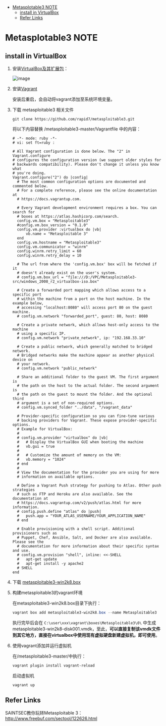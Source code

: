 - [Metasplotable3 NOTE](#metasplotable3-note)
  - [install in VirtualBox](#install-in-virtualbox)
  - [Refer Links](#refer-links)

# Metasplotable3 NOTE

## install in VirtualBox

1. 安装[VirtualBox及其扩展包](https://www.virtualbox.org/wiki/Downloads)：

    ![image](http://otaivnlxc.bkt.clouddn.com/jpg/2017/10/31/49232922487e7380d278b0806141c253.jpg)

2. 安装[Vagrant](https://www.vagrantup.com/downloads.html)

    安装后重启，会自动将vagrant添加至系统环境变量。

3. 下载 metasploitable3 相关文件

    ```shell
    git clone https://github.com/rapid7/metasploitable3.git
    ```
    将以下内容替换 /metasploitable3-master/Vagrantfile 中的内容：
    ```
    # -*- mode: ruby -*-
    # vi: set ft=ruby :

    # All Vagrant configuration is done below. The "2" in Vagrant.configure
    # configures the configuration version (we support older styles for
    # backwards compatibility). Please don't change it unless you know what
    # you're doing.
    Vagrant.configure("2") do |config|
      # The most common configuration options are documented and commented below.
      # For a complete reference, please see the online documentation at
      # https://docs.vagrantup.com.

      # Every Vagrant development environment requires a box. You can search for
      # boxes at https://atlas.hashicorp.com/search.
      config.vm.box = "Metasploitable3"
      #config.vm.box_version = "0.1.0"
      config.vm.provider :virtualbox do |vb|
          vb.name = "Metasploitable 3"
      end
      config.vm.hostname = "Metasploitable3"
      config.vm.communicator = "winrm"
      config.winrm.retry_limit = 60
      config.winrm.retry_delay = 10

      # The url from where the 'config.vm.box' box will be fetched if it
      # doesn't already exist on the user's system.
      # config.vm.box_url = "file:///D:/VPC/Metasploitable3-src/windows_2008_r2_virtualbox-iso.box"

      # Create a forwarded port mapping which allows access to a specific port
      # within the machine from a port on the host machine. In the example below,
      # accessing "localhost:8080" will access port 80 on the guest machine.
      # config.vm.network "forwarded_port", guest: 80, host: 8080

      # Create a private network, which allows host-only access to the machine
      # using a specific IP.
      # config.vm.network "private_network", ip: "192.168.33.10"

      # Create a public network, which generally matched to bridged network.
      # Bridged networks make the machine appear as another physical device on
      # your network.
      # config.vm.network "public_network"

      # Share an additional folder to the guest VM. The first argument is
      # the path on the host to the actual folder. The second argument is
      # the path on the guest to mount the folder. And the optional third
      # argument is a set of non-required options.
      # config.vm.synced_folder "../data", "/vagrant_data"

      # Provider-specific configuration so you can fine-tune various
      # backing providers for Vagrant. These expose provider-specific options.
      # Example for VirtualBox:
      #
      # config.vm.provider "virtualbox" do |vb|
      #   # Display the VirtualBox GUI when booting the machine
      #   vb.gui = true
      #
      #   # Customize the amount of memory on the VM:
      #   vb.memory = "1024"
      # end
      #
      # View the documentation for the provider you are using for more
      # information on available options.

      # Define a Vagrant Push strategy for pushing to Atlas. Other push strategies
      # such as FTP and Heroku are also available. See the documentation at
      # https://docs.vagrantup.com/v2/push/atlas.html for more information.
      # config.push.define "atlas" do |push|
      #   push.app = "YOUR_ATLAS_USERNAME/YOUR_APPLICATION_NAME"
      # end

      # Enable provisioning with a shell script. Additional provisioners such as
      # Puppet, Chef, Ansible, Salt, and Docker are also available. Please see the
      # documentation for more information about their specific syntax and use.
      # config.vm.provision "shell", inline: <<-SHELL
      #   apt-get update
      #   apt-get install -y apache2
      # SHELL
    end

    ```

4. 下载 [metasploitable3-win2k8.box](https://app.vagrantup.com/jbarnett-r7/boxes/metasploitable3-win2k8)

5. 构建metasploitable3的vagrant环境

    在metasploitable3-win2k8.box目录下执行：
    ```powershell
    vagrant box add metasploitable3-win2k8.box --name Metasploitable3
    ```

    执行完毕后会在 `C:\user\xxx\vagrant\boxes\Metasploitable3\0\` 中生成 metasploitable3-win2k8-disk001.vmdk，至此，**可以直接复制该vmdk文件到其它地方，直接在virtualbox中使用现有虚拟硬盘新建虚拟机，即可使用**。

6. 使用vagrant添加并运行虚拟机

    在/metasploitable3-master/中执行：
    ```powershell
    vagrant plugin install vagrant-reload
    ```
    启动虚拟机
    ```
    vagrant up
    ```



## Refer Links

SAINTSEC教你玩转Metasploitable 3：http://www.freebuf.com/sectool/122626.html

